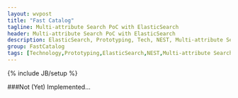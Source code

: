 ```yaml
---
layout: wvpost
title: "Fast Catalog"
tagline: Multi-attribute Search PoC with ElasticSearch
header: Multi-attribute Search PoC with ElasticSearch
description: ElasticSearch, Prototyping, Tech, NEST, Multi-attribute Search
group: FastCatalog
tags: [Technology,Prototyping,ElasticSearch,NEST,Multi-attribute Search]
---
```

{% include JB/setup %}


###Not (Yet) Implemented...
